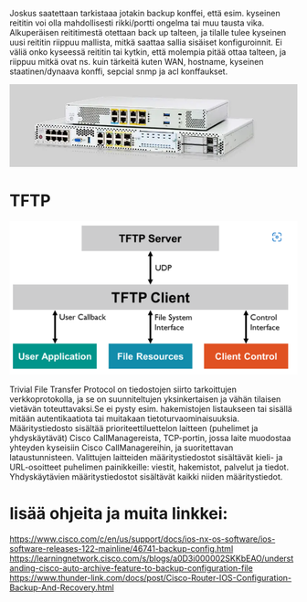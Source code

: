 Joskus saatettaan tarkistaaa jotakin backup konffei, että esim. kyseinen reititin voi olla mahdollisesti rikki/portti ongelma tai muu tausta vika. Alkuperäisen reititimestä otettaan back up talteen, ja tilalle tulee kyseinen uusi reititin riippuu mallista, mitkä saattaa sallia sisäiset konfiguroinnit. Ei väliä onko kyseessä reititin tai kytkin, että molempia pitää ottaa talteen, ja riippuu mitkä ovat ns. kuin tärkeitä kuten WAN, hostname, kyseinen staatinen/dynaava konffi, sepcial snmp ja acl konffaukset.

<img src="images/cisco-backup-routers-1.PNG" width="550">

# TFTP

<img src="images/tftp_server_dia.png" width="550">

Trivial File Transfer Protocol on tiedostojen siirto tarkoittujen verkkoprotokolla, ja se on suunniteltujen yksinkertaisen ja vähän tilaisen vietävän toteuttavaksi.Se ei pysty esim. hakemistojen listaukseen tai sisällä mitään autentikaatiota tai muitakaan tietoturvaominaisuuksia. Määritystiedosto sisältää prioriteettiluettelon laitteen (puhelimet ja yhdyskäytävät) Cisco CallManagereista, TCP-portin, jossa laite muodostaa yhteyden kyseisiin Cisco CallManagereihin, ja suoritettavan lataustunnisteen. Valittujen laitteiden määritystiedostot sisältävät kieli- ja URL-osoitteet puhelimen painikkeille: viestit, hakemistot, palvelut ja tiedot. Yhdyskäytävien määritystiedostot sisältävät kaikki niiden määritystiedot.

# lisää ohjeita ja muita linkkei: <br>
https://www.cisco.com/c/en/us/support/docs/ios-nx-os-software/ios-software-releases-122-mainline/46741-backup-config.html  <br>
https://learningnetwork.cisco.com/s/blogs/a0D3i000002SKKbEAO/understanding-cisco-auto-archive-feature-to-backup-configuration-file  <br>
https://www.thunder-link.com/docs/post/Cisco-Router-IOS-Configuration-Backup-And-Recovery.html  <br>

